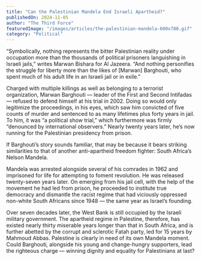 ```yaml
---
title: "Can the Palestinian Mandela End Israeli Apartheid?"
publishedOn: 2024-11-05
author: "The Third Force"
featuredImage: "/images/articles/the-palestinian-mandela-600x780.gif"
category: "Political"
---
```


“Symbolically, nothing represents the bitter Palestinian reality under occupation more than the thousands of political prisoners languishing in Israeli jails,” writes Marwan Bishara for Al Jazeera. “And nothing personifies the struggle for liberty more than the likes of [Marwan] Barghouti, who spent much of his adult life in an Israeli jail or in exile.”

Charged with multiple killings as well as belonging to a terrorist organization, Marwan Barghouti — leader of the First and Second Intifadas — refused to defend himself at his trial in 2002. Doing so would only legitimize the proceedings, in his eyes, which saw him convicted of five counts of murder and sentenced to as many lifetimes plus forty years in jail. To him, it was “a political show trial,” which furthermore was firmly “denounced by international observers.” Nearly twenty years later, he’s now running for the Palestinian presidency from prison.

If Barghouti’s story sounds familiar, that may be because it bears striking similarities to that of another anti-apartheid freedom fighter: South Africa’s Nelson Mandela.

Mandela was arrested alongside several of his comrades in 1962 and imprisoned for life for attempting to foment revolution. He was released twenty-seven years later. On emerging from his jail cell, with the help of the movement he had led from prison, he proceeded to institute true democracy and dismantle the racist regime that had viciously oppressed non-white South Africans since 1948 — the same year as Israel’s founding.

Over seven decades later, the West Bank is still occupied by the Israeli military government. The apartheid regime in Palestine, therefore, has existed nearly thirty miserable years longer than that in South Africa, and is further abetted by the corrupt and sclerotic Fatah party, led for 15 years by Mahmoud Abbas. Palestine is clearly in need of its own Mandela moment. Could Barghouti, alongside his young and change-hungry supporters, lead the righteous charge — winning dignity and equality for Palestinians at last?
